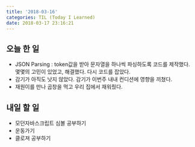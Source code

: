 ```yaml
---
title: '2018-03-16'
categories: TIL (Today I Learned)
date: 2018-03-17 23:16:21
---
```


## 오늘 한 일
  * JSON Parsing : token값을 받아 문자열을 하나씩 파싱하도록 코드를 제작했다. 몇몇의 고민이 있었고, 해결했다. 다시 코드를 잡았다.
  * 감기가 아직도 낫지 않았다. 감기가 이번주 내내 컨디션에 영향을 끼쳤다.
  * 재원이를 만나 곱창을 먹고 우리 집에서 재워줬다.


## 내일 할 일
  * 모던자바스크립트 심볼 공부하기
  * 운동가기
  * 클로져 공부하기